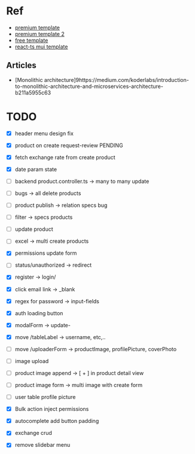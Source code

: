 # Ref
 - [premium template](https://minimals.cc/dashboard/user/new)
 - [premium template 2](https://material-kit-pro-react.devias.io/dashboard)
 - [free template](https://material-kit-react.devias.io/account)
 - [react-ts mui template](https://tokyo-free-white.bloomui.com/components/forms)


## Articles
 - [Monolithic architecture]9https://medium.com/koderlabs/introduction-to-monolithic-architecture-and-microservices-architecture-b211a5955c63


# TODO
 - [x] header menu design fix
 - [x] product on create request-review PENDING
 - [x] fetch exchange rate from create product
 - [x] date param state

 - [ ] backend product.controller.ts -> many to many update
 - [ ] bugs -> all delete products

 - [ ] product publish -> relation specs bug
 - [ ] filter -> specs products
 - [ ] update product
 - [ ] excel -> multi create products

 - [x] permissions update form

 - [ ] status/unauthorized -> redirect
 - [x] register -> login/ 
 - [x] click email link -> _blank 
 - [x] regex for password -> input-fields
 - [x] auth loading button

 - [x] modalForm -> update-

 - [x] move /tableLabel -> username, etc,..
 - [ ] move /uploaderForm -> productImage, profilePicture, coverPhoto

 - [ ] image upload
 - [ ] product image append -> [ + ] in product detail view
 - [ ] product image form -> multi image with create form
 - [ ] user table profile picture

 - [x] Bulk action inject permissions
 - [x] autocomplete add button padding
 - [x] exchange crud
 - [x] remove slidebar menu
